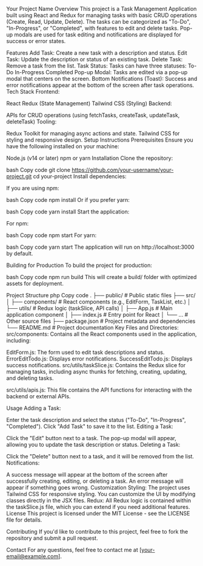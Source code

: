 Your Project Name
Overview
This project is a Task Management Application built using React and Redux for managing tasks with basic CRUD operations (Create, Read, Update, Delete). The tasks can be categorized as "To-Do", "In-Progress", or "Completed", with features to edit and delete tasks. Pop-up modals are used for task editing and notifications are displayed for success or error states.

Features
Add Task: Create a new task with a description and status.
Edit Task: Update the description or status of an existing task.
Delete Task: Remove a task from the list.
Task Status: Tasks can have three statuses:
To-Do
In-Progress
Completed
Pop-up Modal: Tasks are edited via a pop-up modal that centers on the screen.
Bottom Notifications (Toast): Success and error notifications appear at the bottom of the screen after task operations.
Tech Stack
Frontend:

React
Redux (State Management)
Tailwind CSS (Styling)
Backend:

APIs for CRUD operations (using fetchTasks, createTask, updateTask, deleteTask)
Tooling:

Redux Toolkit for managing async actions and state.
Tailwind CSS for styling and responsive design.
Setup Instructions
Prerequisites
Ensure you have the following installed on your machine:

Node.js (v14 or later)
npm or yarn
Installation
Clone the repository:

bash
Copy code
git clone https://github.com/your-username/your-project.git
cd your-project
Install dependencies:

If you are using npm:

bash
Copy code
npm install
Or if you prefer yarn:

bash
Copy code
yarn install
Start the application:

For npm:

bash
Copy code
npm start
For yarn:

bash
Copy code
yarn start
The application will run on http://localhost:3000 by default.

Building for Production
To build the project for production:

bash
Copy code
npm run build
This will create a build/ folder with optimized assets for deployment.

Project Structure
php
Copy code
.
├── public/                  # Public static files
├── src/
│   ├── components/          # React components (e.g., EditForm, TaskList, etc.)
│   ├── utils/               # Redux logic (taskSlice, API calls)
│   ├── App.js               # Main application component
│   ├── index.js             # Entry point for React
│   └── ...                  # Other source files
├── package.json             # Project metadata and dependencies
└── README.md                # Project documentation
Key Files and Directories:
src/components: Contains all the React components used in the application, including:

EditForm.js: The form used to edit task descriptions and status.
ErrorEditTodo.js: Displays error notifications.
SuccessEditTodo.js: Displays success notifications.
src/utils/taskSlice.js: Contains the Redux slice for managing tasks, including async thunks for fetching, creating, updating, and deleting tasks.

src/utils/apis.js: This file contains the API functions for interacting with the backend or external APIs.

Usage
Adding a Task:

Enter the task description and select the status ("To-Do", "In-Progress", "Completed").
Click "Add Task" to save it to the list.
Editing a Task:

Click the "Edit" button next to a task.
The pop-up modal will appear, allowing you to update the task description or status.
Deleting a Task:

Click the "Delete" button next to a task, and it will be removed from the list.
Notifications:

A success message will appear at the bottom of the screen after successfully creating, editing, or deleting a task.
An error message will appear if something goes wrong.
Customization
Styling: The project uses Tailwind CSS for responsive styling. You can customize the UI by modifying classes directly in the JSX files.
Redux: All Redux logic is contained within the taskSlice.js file, which you can extend if you need additional features.
License
This project is licensed under the MIT License - see the LICENSE file for details.

Contributing
If you'd like to contribute to this project, feel free to fork the repository and submit a pull request.

Contact
For any questions, feel free to contact me at [your-email@example.com].
